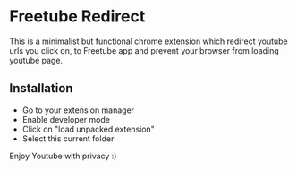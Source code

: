 # Freetube Redirect

This is a minimalist but functional chrome extension which redirect youtube urls you click on, to Freetube app and prevent your browser from loading youtube page.

## Installation

 - Go to your extension manager
 - Enable developer mode
 - Click on "load unpacked extension"
 - Select this current folder

Enjoy Youtube with privacy :)
